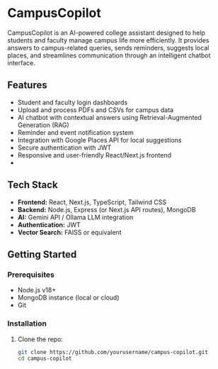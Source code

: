 # CampusCopilot

CampusCopilot is an AI-powered college assistant designed to help students and faculty manage campus life more efficiently. It provides answers to campus-related queries, sends reminders, suggests local places, and streamlines communication through an intelligent chatbot interface.

## Features

- Student and faculty login dashboards  
- Upload and process PDFs and CSVs for campus data  
- AI chatbot with contextual answers using Retrieval-Augmented Generation (RAG)  
- Reminder and event notification system  
- Integration with Google Places API for local suggestions  
- Secure authentication with JWT  
- Responsive and user-friendly React/Next.js frontend
- 
## Tech Stack

- **Frontend:** React, Next.js, TypeScript, Tailwind CSS  
- **Backend:** Node.js, Express (or Next.js API routes), MongoDB  
- **AI:** Gemini API / Ollama LLM integration  
- **Authentication:** JWT  
- **Vector Search:** FAISS or equivalent  

## Getting Started

### Prerequisites

- Node.js v18+  
- MongoDB instance (local or cloud)  
- Git  

### Installation

1. Clone the repo:
   ```bash
   git clone https://github.com/yourusername/campus-copilot.git
   cd campus-copilot
